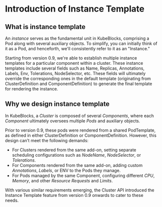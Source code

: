
# Introduction of Instance Template

## What is instance template


An *instance* serves as the fundamental unit in KubeBlocks, comprising a Pod along with several auxiliary objects. To simplify, you can initially think of it as a Pod, and henceforth, we'll consistently refer to it as an "Instance."

Starting from version 0.9, we're able to establish multiple instance templates for a particular component within a cluster. These instance templates include several fields such as Name, Replicas, Annotations, Labels, Env, Tolerations, NodeSelector, etc. These fields will ultimately override the corresponding ones in the default template (originating from ClusterDefinition and ComponentDefinition) to generate the final template for rendering the instance.


## Why we design instance template

In KubeBlocks, a *Cluster* is composed of several *Components*, where each *Component* ultimately oversees multiple *Pods* and auxiliary objects.

Prior to version 0.9, these pods were rendered from a shared PodTemplate, as defined in either ClusterDefinition or ComponentDefinition. However, this design can’t meet the following demands:
 - For Clusters rendered from the same add-on, setting separate scheduling configurations such as *NodeName*, *NodeSelector*, or *Tolerations*.
 - For Components rendered from the same add-on, adding custom *Annotations*, *Labels*, or ENV to the Pods they manage.
- For Pods managed by the same Component, configuring different *CPU*, *Memory*, and other *Resource Requests* and *Limits*.

With various similar requirements emerging, the Cluster API introduced the Instance Template feature from version 0.9 onwards to cater to these needs.